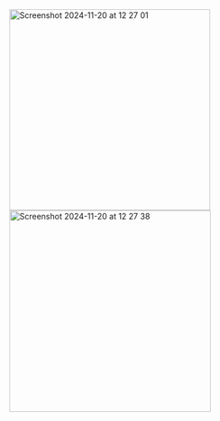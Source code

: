 <img width="356" alt="Screenshot 2024-11-20 at 12 27 01" src="https://github.com/user-attachments/assets/5a7606fb-6470-4c75-9fcf-54671bd516b9">

<img width="357" alt="Screenshot 2024-11-20 at 12 27 38" src="https://github.com/user-attachments/assets/711a1a9f-cdd0-40cf-8692-bf987793b918">
